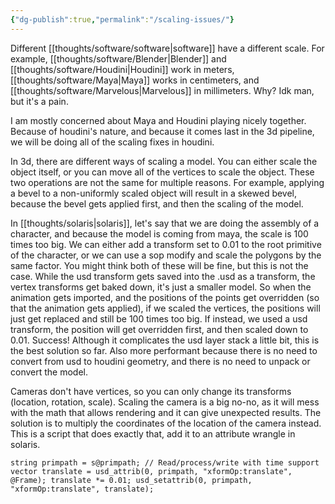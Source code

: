 ```yaml
---
{"dg-publish":true,"permalink":"/scaling-issues/"}
---
```


Different [[thoughts/software/software\|software]] have a different scale. For example, [[thoughts/software/Blender\|Blender]] and [[thoughts/software/Houdini\|Houdini]] work in meters, [[thoughts/software/Maya\|Maya]] works in centimeters, and [[thoughts/software/Marvelous\|Marvelous]] in millimeters. Why? Idk man, but it's a pain. 

I am mostly concerned about Maya and Houdini playing nicely together. Because of houdini's nature, and because it comes last in the 3d pipeline, we will be doing all of the scaling fixes in houdini.

In 3d, there are different ways of scaling a model. You can either scale the object itself, or you can move all of the vertices to scale the object. These two operations are not the same for multiple reasons. For example, applying a bevel to a non-uniformly scaled object will result in a skewed bevel, because the bevel gets applied first, and then the scaling of the model. 

In [[thoughts/solaris\|solaris]], let's say that we are doing the assembly of a character, and because the model is coming from maya, the scale is 100 times too big. We can either add a transform set to 0.01 to the root primitive of the character, or we can use a sop modify and scale the polygons by the same factor. You might think both of these will be fine, but this is not the case. While the usd transform gets saved into the .usd as a transform, the vertex transforms get baked down, it's just a smaller model. So when the animation gets imported, and the positions of the points get overridden (so that the animation gets applied), if we scaled the vertices, the positions will just get replaced and still be 100 times too big. If instead, we used a usd transform, the position will get overridden first, and then scaled down to 0.01. Success! Although it complicates the usd layer stack a little bit, this is the best solution so far. Also more performant because there is no need to convert from usd to houdini geometry, and there is no need to unpack or convert the model.

Cameras don't have vertices, so you can only change its transforms (location, rotation, scale).
Scaling the camera is a big no-no, as it will mess with the math that allows rendering and it can give unexpected results. The solution is to multiply the coordinates of the location of the camera instead. This is a script that does exactly that, add it to an attribute wrangle in solaris.

```
string primpath = s@primpath; // Read/process/write with time support vector translate = usd_attrib(0, primpath, "xformOp:translate", @Frame); translate *= 0.01; usd_setattrib(0, primpath, "xformOp:translate", translate);
```

